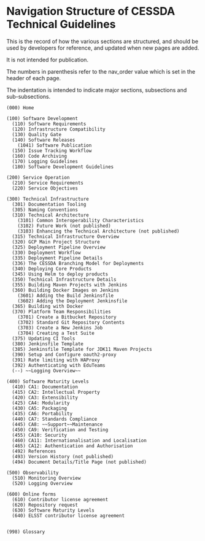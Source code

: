 # Navigation Structure of CESSDA Technical Guidelines

This is the record of how the various sections are structured,
and should be used by developers for reference, and updated when new pages are added.

It is not intended for publication.

The numbers in parenthesis refer to the nav_order value which is set in the header of each page.

The indentation is intended to indicate major sections, subsections and sub-subsections.

```none
(000) Home

(100) Software Development
  (110) Software Requirements
  (120) Infrastructure Compatibility
  (130) Quality Gate
  (140) Software Releases
    (1041) Software Publication
  (150) Issue Tracking Workflow
  (160) Code Archiving
  (170) Logging Guidelines
  (180) Software Development Guidelines

(200) Service Operation
  (210) Service Requirements
  (220) Service Objectives

(300) Technical Infrastructure
  (301) Documentation Tooling
  (305) Naming Conventions
  (310) Technical Architecture
    (3101) Common Interoperability Characteristics
    (3102) Future Work (not published)
    (3103) Enhancing the Technical Architecture (not published)
  (315) Technical Infrastructure Overview
  (320) GCP Main Project Structure
  (325) Deployment Pipeline Overview
  (330) Deployment Workflow
  (335) Deployment Pipeline Details
  (336) The CESSDA Branching Model for Deployments
  (340) Deploying Core Products
  (345) Using Helm to deploy products
  (350) Technical Infrastructure Details
  (355) Building Maven Projects with Jenkins
  (360) Building Docker Images on Jenkins
    (3601) Adding the Build Jenkinsfile
    (3602) Adding the Deployment Jenkinsfile
  (365) Building with Docker
  (370) Platform Team Responsibilities
    (3701) Create a Bitbucket Repository
    (3702) Standard Git Repository Contents
    (3703) Create a New Jenkins Job
    (3704) Creating a Test Suite
  (375) Updating CI Tools
  (380) Jenkinsfile Template
  (385) Jenkinsfile Template for JDK11 Maven Projects
  (390) Setup and Configure oauth2-proxy
  (391) Rate limiting with HAProxy
  (392) Authenticating with EduTeams
  (--) ~~Logging Overview~~

(400) Software Maturity Levels
  (410) CA1: Documentation
  (415) CA2: Intellectual Property
  (420) CA3: Extensibility
  (425) CA4: Modularity
  (430) CA5: Packaging
  (435) CA6: Portability
  (440) CA7: Standards Compliance
  (445) CA8: ~~Support~~Maintenance
  (450) CA9: Verification and Testing
  (455) CA10: Security
  (460) CA11: Internationalisation and Localisation
  (465) CA12: Authentication and Authorisation
  (492) References
  (493) Version History (not published)
  (494) Document Details/Title Page (not published)

(500) Observability
  (510) Monitoring Overview
  (520) Logging Overview

(600) Online forms
  (610) Contributor license agreement
  (620) Repository request
  (630) Software Maturity Levels
  (640) ELSST contributor license agreement


(998) Glossary
```
